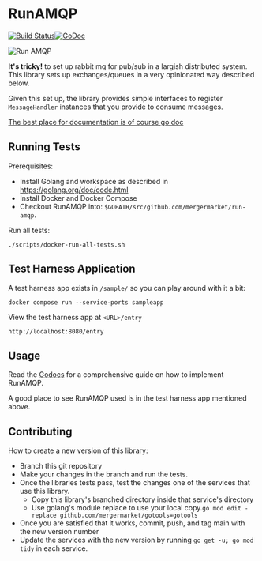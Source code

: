 # RunAMQP

[![Build Status](https://travis-ci.org/mergermarket/run-amqp.svg?branch=master)](https://travis-ci.org/mergermarket/run-amqp)[![GoDoc](https://godoc.org/github.com/mergermarket/run-amqp?status.svg)](https://godoc.org/github.com/mergermarket/run-amqp)

![Run AMQP](http://i.imgur.com/ZOyxDrr.png)

**It's tricky!** to set up rabbit mq for pub/sub in a largish distributed system. This library sets up exchanges/queues in a very opinionated way described below.

Given this set up, the library provides simple interfaces to register `MessageHandler` instances that you provide to consume messages.

[The best place for documentation is of course go doc](https://godoc.org/github.com/mergermarket/run-amqp)

## Running Tests

Prerequisites:
- Install Golang and workspace as described in https://golang.org/doc/code.html
- Install Docker and Docker Compose
- Checkout RunAMQP into: `$GOPATH/src/github.com/mergermarket/run-amqp`.

Run all tests:

    ./scripts/docker-run-all-tests.sh

## Test Harness Application

A test harness app exists in `/sample/` so you can play around with it a bit:

    docker compose run --service-ports sampleapp

View the test harness app at `<URL>/entry`

    http://localhost:8080/entry

## Usage

Read the [Godocs](https://godoc.org/github.com/mergermarket/run-amqp) for a comprehensive guide on how to implement RunAMQP.

A good place to see RunAMQP used is in the test harness app mentioned above.

## Contributing

How to create a new version of this library:

- Branch this git repository
- Make your changes in the branch and run the tests.
- Once the libraries tests pass, test the changes one of the services that use this library.
  - Copy this library's branched directory inside that service's directory
  - Use golang's module replace to use your local copy.`go mod edit -replace github.com/mergermarket/gotools=gotools`
- Once you are satisfied that it works, commit, push, and tag main with the new version number
- Update the services with the new version by running `go get -u; go mod tidy` in each service.
